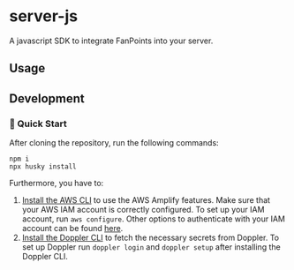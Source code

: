 <!-- @format -->

# server-js

A javascript SDK to integrate FanPoints into your server.


## Usage

##  Development

### 👋 Quick Start

After cloning the repository, run the following commands:

```
npm i
npx husky install
```

Furthermore, you have to:

1. [Install the AWS CLI](https://docs.aws.amazon.com/cli/latest/userguide/getting-started-install.html) to use the AWS Amplify features. Make sure that your AWS IAM account is correctly configured. To set up your IAM account, run `aws configure`. Other options to authenticate with your IAM account can be found [here](https://registry.terraform.io/providers/hashicorp/aws/latest/docs).
2. [Install the Doppler CLI](https://docs.doppler.com/docs/cli) to fetch the necessary secrets from Doppler. To set up Doppler run `doppler login` and `doppler setup` after installing the Doppler CLI.
